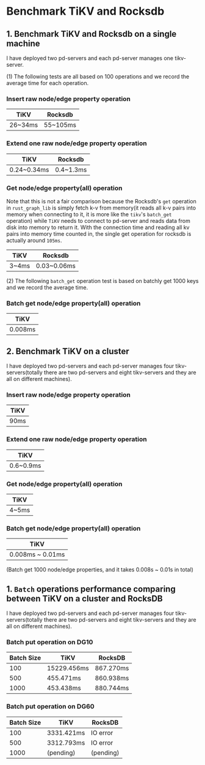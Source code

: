 # Benchmark TiKV and Rocksdb

## 1. Benchmark TiKV and Rocksdb on a single machine
I have deployed two pd-servers and each pd-server manages one tikv-server.

(1) The following tests are all based on 100 operations and we record the average time for each operation.
### Insert raw node/edge property operation 
|    TiKV     |    Rocksdb    |
|------------ |---------------|
|    26~34ms  |    55~105ms   |

### Extend one raw node/edge property operation
|  TiKV        |    Rocksdb      |
|--------------|-----------------|
|  0.24~0.34ms |    0.4~1.3ms    |

### Get node/edge property(all) operation
Note that this is not a fair comparison because the Rocksdb's `get` operation in `rust_graph_lib` is simply fetch k-v from memory(it reads all k-v pairs into memory when connecting to it, it is more like the `tikv`'s `batch_get` operation) while `TiKV` needs to connect to pd-server and reads data from disk into memory to return it. With the connection time and reading all kv pairs into memory time counted in, the single get operation for rocksdb is actually around `105ms`.

|  TiKV  |    Rocksdb   |
|--------|--------------|
|  3~4ms |  0.03~0.06ms |

(2) The following `batch_get` operation test is based on batchly get 1000 keys and we record the average time.
### Batch get node/edge property(all) operation
 |   TiKV   | 
 |----------|
 |  0.008ms | 

## 2. Benchmark TiKV on a cluster
I have deployed two pd-servers and each pd-server manages four tikv-servers(totally there are two pd-servers and eight tikv-servers and they are all on different machines).

### Insert raw node/edge property operation 
|    TiKV     |   
|------------ |
|     90ms    | 

### Extend one raw node/edge property operation
|    TiKV    |
|------------|
|  0.6~0.9ms | 

### Get node/edge property(all) operation
|  TiKV  |
|--------|
|  4~5ms |

### Batch get node/edge property(all) operation
|       TiKV        |
|-------------------|
|  0.008ms ~ 0.01ms |

(Batch get 1000 node/edge properties, and it takes 0.008s ~ 0.01s in total)

## 1. `Batch` operations performance comparing between TiKV on a cluster and RocksDB
I have deployed two pd-servers and each pd-server manages four tikv-servers(totally there are two pd-servers and eight tikv-servers and they are all on different machines).

### Batch put operation on DG10
|Batch Size|TiKV|RocksDB|
|---|---|---|
|100|15229.456ms|867.270ms|
|500|455.471ms|860.938ms|
|1000|453.438ms|880.744ms|

### Batch put operation on DG60
|Batch Size|TiKV|RocksDB|
|---|---|---|
|100|3331.421ms|IO error|
|500|3312.793ms|IO error|
|1000|(pending)|(pending)|